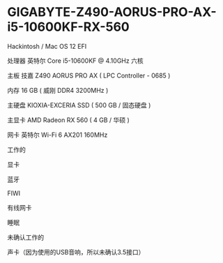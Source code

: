 # GIGABYTE-Z490-AORUS-PRO-AX-i5-10600KF-RX-560
Hackintosh / Mac OS 12 EFI
	


处理器	英特尔 Core i5-10600KF @ 4.10GHz 六核

主板	技嘉 Z490 AORUS PRO AX ( LPC Controller - 0685 )

内存	16 GB ( 威刚 DDR4 3200MHz )

主硬盘	 KIOXIA-EXCERIA SSD ( 500 GB / 固态硬盘 )

主显卡	AMD Radeon RX 560 ( 4 GB / 华硕 )

网卡	英特尔 Wi-Fi 6 AX201 160MHz


工作的

显卡

蓝牙

FIWI

有线网卡

睡眠

未确认工作的

声卡（因为使用的USB音响，所以未确认3.5接口）
